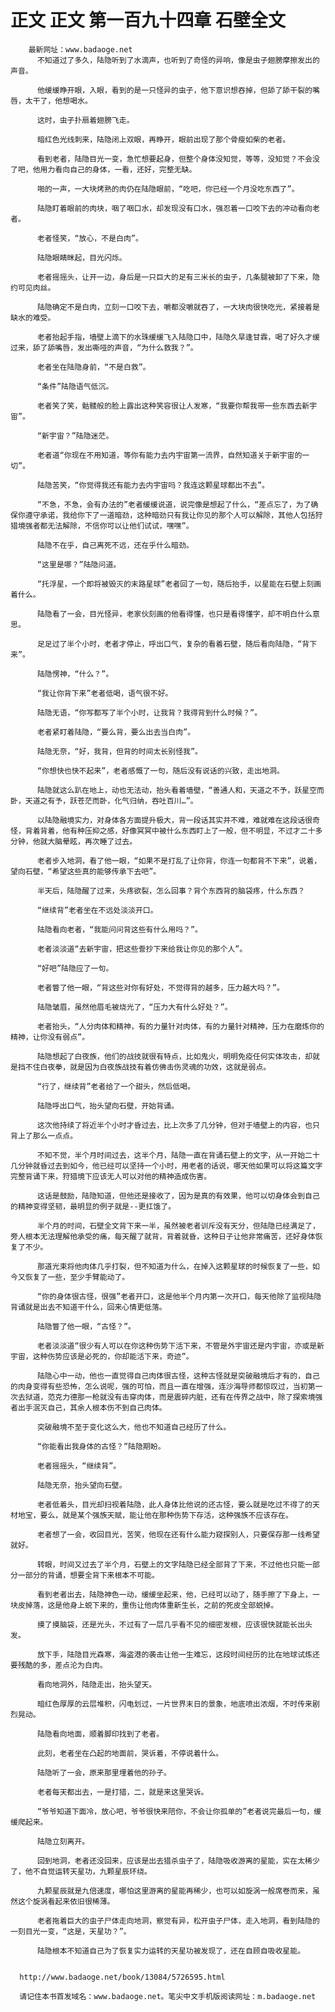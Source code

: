 # 正文 正文 第一百九十四章 石壁全文
        最新网址：www.badaoge.net
          不知道过了多久，陆隐听到了水滴声，也听到了奇怪的异响，像是虫子翅膀摩擦发出的声音。
      
          他缓缓睁开眼，入眼，看到的是一只怪异的虫子，他下意识想吞掉，但舔了舔干裂的嘴唇，太干了，他想喝水。
      
          这时，虫子扑扇着翅膀飞走。
      
          暗红色光线刺来，陆隐闭上双眼，再睁开，眼前出现了那个骨瘦如柴的老者。
      
          看到老者，陆隐目光一变，急忙想要起身，但整个身体没知觉，等等，没知觉？不会没了吧，他用力看向自己的身体，一看，还好，完整无缺。
      
          啪的一声，一大块烤熟的肉仍在陆隐眼前，“吃吧，你已经一个月没吃东西了”。
      
          陆隐盯着眼前的肉块，咽了咽口水，却发现没有口水，强忍着一口咬下去的冲动看向老者。
      
          老者怪笑，“放心，不是白肉”。
      
          陆隐眼睛眯起，目光闪烁。
      
          老者摇摇头，让开一边，身后是一只巨大的足有三米长的虫子，几条腿被卸了下来，隐约可见肉丝。
      
          陆隐确定不是白肉，立刻一口咬下去，嚼都没嚼就吞了，一大块肉很快吃光，紧接着是缺水的难受。
      
          老者抬起手指，墙壁上滴下的水珠缓缓飞入陆隐口中，陆隐久旱逢甘霖，喝了好久才缓过来，舔了舔嘴唇，发出嘶哑的声音，“为什么救我？”。
      
          老者坐在陆隐身前，“不是白救”。
      
          “条件”陆隐语气低沉。
      
          老者笑了笑，骷髅般的脸上露出这种笑容很让人发寒，“我要你帮我带一些东西去新宇宙”。
      
          “新宇宙？”陆隐迷茫。
      
          老者道“你现在不用知道，等你有能力去内宇宙第一流界，自然知道关于新宇宙的一切”。
      
          陆隐苦笑，“你觉得我还有能力去内宇宙吗？我连这颗星球都出不去”。
      
          “不急，不急，会有办法的”老者缓缓说道，说完像是想起了什么，“差点忘了，为了确保你遵守承诺，我给你下了一道暗劲，这种暗劲只有我让你见的那个人可以解除，其他人包括狩猎境强者都无法解除，不信你可以让他们试试，嘿嘿”。
      
          陆隐不在乎，自己离死不远，还在乎什么暗劲。
      
          “这里是哪？”陆隐问道。
      
          “托浮星，一个即将被毁灭的末路星球”老者回了一句，随后抬手，以星能在石壁上刻画着什么。
      
          陆隐看了一会，目光怪异，老家伙刻画的他看得懂，也只是看得懂字，却不明白什么意思。
      
          足足过了半个小时，老者才停止，呼出口气，复杂的看着石壁，随后看向陆隐，“背下来”。
      
          陆隐愣神，“什么？”。
      
          “我让你背下来”老者低喝，语气很不好。
      
          陆隐无语，“你写都写了半个小时，让我背？我得背到什么时候？”。
      
          老者紧盯着陆隐，“要么背，要么出去当白肉”。
      
          陆隐无奈，“好，我背，但背的时间太长别怪我”。
      
          “你想快也快不起来”，老者感慨了一句，随后没有说话的兴致，走出地洞。
      
          陆隐就这么趴在地上，动也无法动，抬头看着墙壁，“善通人和，天道之不予，跃星空而卧，天道之有予，跃苍茫而卧，化气归纳，吞吐百川…”。
      
          以陆隐融境实力，对身体各方面提升极大，背一段话其实并不难，难就难在这段话很奇怪，背着背着，他有种压抑之感，好像冥冥中被什么东西盯上了一般，但不明显，不过才二十多分钟，他就大脑晕眩，再次睡了过去。
      
          老者步入地洞，看了他一眼，“如果不是打乱了让你背，你连一句都背不下来”，说着，望向石壁，“希望这些真的能够传承下去吧”。
      
          半天后，陆隐醒了过来，头疼欲裂，怎么回事？背个东西背的脑袋疼，什么东西？
      
          “继续背”老者坐在不远处淡淡开口。
      
          陆隐看向老者，“我能问问背这些有什么用吗？”。
      
          老者淡淡道“去新宇宙，把这些誊抄下来给我让你见的那个人”。
      
          “好吧”陆隐应了一句。
      
          老者瞥了他一眼，“背这些对你有好处，不觉得背的越多，压力越大吗？”。
      
          陆隐皱眉，虽然他眉毛被烧光了，“压力大有什么好处？”。
      
          老者抬头，“人分肉体和精神，有的力量针对肉体，有的力量针对精神，压力在磨炼你的精神，让你没有弱点”。
      
          陆隐想起了白夜族，他们的战技就很有特点，比如鬼火，明明免疫任何实体攻击，却就是挡不住白夜拳，就是因为白夜族战技有着仿佛击伤灵魂的功效，这就是弱点。
      
          “行了，继续背”老者给了一个甜头，然后低喝。
      
          陆隐呼出口气，抬头望向石壁，开始背诵。
      
          这次他持续了将近半个小时才昏过去，比上次多了几分钟，但对于墙壁上的内容，也只背上了那么一点点。
      
          不知不觉，半个月时间过去，这半个月，陆隐一直在背诵石壁上的文字，从一开始二十几分钟就昏过去到如今，他已经可以坚持一个小时，用老者的话说，哪天他如果可以将这篇文字完整背诵下来，狩猎境下应该无人可以对他的精神造成伤害。
      
          这话是鼓励，陆隐知道，但他还是接收了，因为是真的有效果，他可以切身体会到自己的精神变得坚韧，最明显的例子就是--更扛饿了。
      
          半个月的时间，石壁全文背下来一半，虽然被老者训斥没有天分，但陆隐已经满足了，旁人根本无法理解他承受的痛，每天醒了就背，背着就昏，这种日子让他非常痛苦，还好身体恢复了不少。
      
          那道光束将他肉体几乎打裂，但不知道为什么，在掉入这颗星球的时候恢复了一些，如今又恢复了一些，至少手臂能动了。
      
          “你的身体很古怪，很强”老者开口，这是他半个月内第一次开口，每天他除了监视陆隐背诵就是出去不知道干什么，回来心情更低落。
      
          陆隐瞥了他一眼，“古怪？”。
      
          老者淡淡道“很少有人可以在你这种伤势下活下来，不管是外宇宙还是内宇宙，亦或是新宇宙，这种伤势应该是必死的，你却能活下来，奇迹”。
      
          陆隐心中一动，他也一直觉得自己肉体很古怪，这种古怪就是突破融境后才有的，自己的肉身变得有些恐怖，怎么说呢，强的可怕，而且一直在增强，连沙海导师都惊叹过，当初第一次去狱道，范克力德那一枪就没有击穿肉体，而是震碎内脏，还有在传界之战中，除了探索境强者出手泯灭自己，其余人根本伤不到自己肉体。
      
          突破融境不至于变化这么大，他也不知道自己经历了什么。
      
          “你能看出我身体的古怪？”陆隐期盼。
      
          老者摇摇头，“继续背”。
      
          陆隐无奈，抬头望向石壁。
      
          老者低着头，目光却扫视着陆隐，此人身体比他说的还古怪，要么就是吃过不得了的天材地宝，要么，就是某个强族天赋，能让他在那种伤势下存活，这种强族不应该存在。
      
          老者想了一会，收回目光，苦笑，他现在还有什么能力窥探别人，只要保存那一线希望就好。
      
          转眼，时间又过去了半个月，石壁上的文字陆隐已经全部背了下来，不过他也只能一部分一部分的背诵，想要全背下来根本不可能。
      
          看到老者出去，陆隐神色一动，缓缓坐起来，他，已经可以动了，随手擦了下身上，一块皮掉落，这是他身上蜕下来的，重伤让他肉体重新生长，之前的死皮全部蜕掉。
      
          摸了摸脑袋，还是光头，不过有了一层几乎看不见的细密发根，应该很快就能长出头发。
      
          放下手，陆隐目光森寒，海盗港的袭击让他一生难忘，这段时间经历的比在地球试炼还要残酷的多，差点沦为白肉。
      
          看向地洞外，陆隐走出，抬头望天。
      
          暗红色厚厚的云层堆积，闪电划过，一片世界末日的景象，地底喷出浓烟，不时传来剧烈晃动。
      
          陆隐看向地面，顺着脚印找到了老者。
      
          此刻，老者坐在凸起的地面前，哭诉着，不停说着什么。
      
          陆隐听了一会，原来那里埋着他的孙子。
      
          老者每天都出去，一是打猎，二，就是来这里哭诉。
      
          “爷爷知道下面冷，放心吧，爷爷很快来陪你，不会让你孤单的”老者说完最后一句，缓缓爬起来。
      
          陆隐立刻离开。
      
          回到地洞，老者还没回来，应该是出去猎杀虫子了，陆隐吸收游离的星能，实在太稀少了，他不自觉运转天星功，九颗星辰环绕。
      
          九颗星辰就是九倍速度，哪怕这里游离的星能再稀少，也可以如旋涡一般席卷而来，虽然这个旋涡看起来依旧很稀薄。
      
          老者拖着巨大的虫子尸体走向地洞，察觉有异，松开虫子尸体，走入地洞，看到陆隐的一刻目光一变，“这是，天星功？”。
      
          陆隐根本不知道自己为了恢复实力运转的天星功被发现了，还在自顾自吸收星能。
      
      
      http://www.badaoge.net/book/13084/5726595.html
      
      请记住本书首发域名：www.badaoge.net。笔尖中文手机版阅读网址：m.badaoge.net